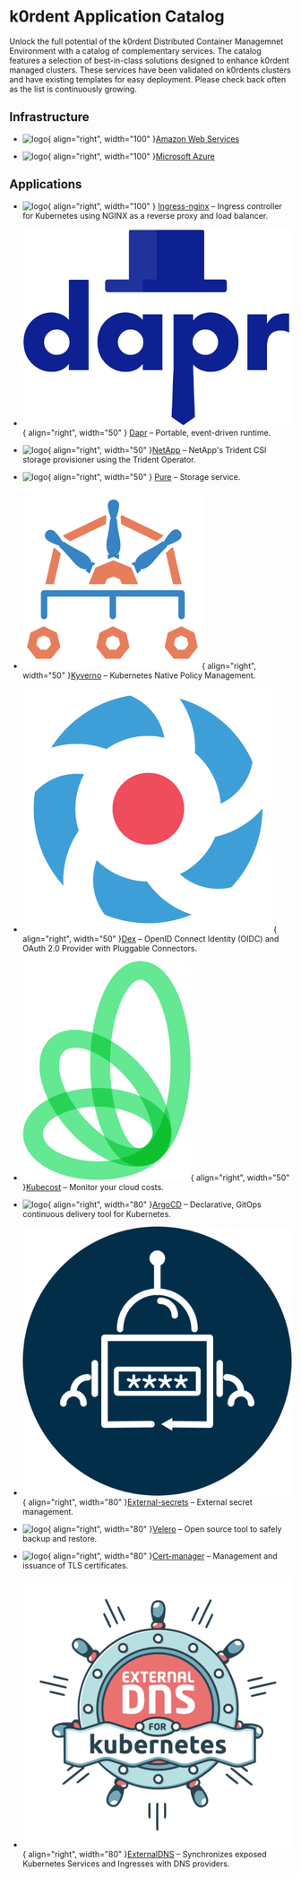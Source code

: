 # k0rdent Application Catalog
Unlock the full potential of the k0rdent Distributed Container Managemnet Environment with a catalog of complementary services. The catalog features a selection of best-in-class solutions designed to enhance k0rdent managed clusters. These services have been validated on k0rdents clusters and have existing templates for easy deployment. Please check back often as the list is continuously growing.

## Infrastructure
<div class="grid cards" markdown>

- ![logo](https://upload.wikimedia.org/wikipedia/commons/9/93/Amazon_Web_Services_Logo.svg){ align="right", width="100" }[Amazon Web Services](./infra/aws/aws.md)

- ![logo](https://upload.wikimedia.org/wikipedia/commons/thumb/f/fa/Microsoft_Azure.svg/1200px-Microsoft_Azure.svg.png){ align="right", width="100" }[Microsoft Azure](./infra/azure/azure.md)

</div>

## Applications
<div class="grid cards" markdown>

- ![logo](https://upload.wikimedia.org/wikipedia/commons/thumb/c/c5/Nginx_logo.svg/500px-Nginx_logo.svg.png){ align="right", width="100" } [Ingress-nginx](./charts/ingress-nginx/ingress-nginx.md) – Ingress controller for Kubernetes using NGINX as a reverse proxy and load balancer.

- ![logo](charts/dapr/dapr-logo.svg){ align="right", width="50" } [Dapr](./charts/dapr/dapr.md) – Portable, event-driven runtime.

- ![logo](https://raw.githubusercontent.com/NetApp/trident/master/logo/trident.png){ align="right", width="50" }[NetApp](./charts/netapp/netapp.md) – NetApp's Trident CSI storage provisioner using the Trident Operator.

- ![logo](https://raw.githubusercontent.com/purestorage/helm-charts/master/pure-csi/pure-storage.png){ align="right", width="50" } [Pure](./charts/pure/pure.md) – Storage service.

- ![logo](https://github.com/kyverno/kyverno/raw/main/img/logo.png){ align="right", width="50" }[Kyverno](./charts/kyverno/kyverno.md) – Kubernetes Native Policy Management.

- ![logo](https://raw.githubusercontent.com/dexidp/website/9ac240c84d3e34766814cd9ece76710cf075ba23/static/favicons/favicon.png){ align="right", width="50" }[Dex](./charts/dex/dex.md) – OpenID Connect Identity (OIDC) and OAuth 2.0 Provider with Pluggable Connectors.

- ![logo](https://raw.githubusercontent.com/kubecost/.github/9602bea0c06773da66ba43cb9ce5e1eb2b797c32/kubecost_logo.png){ align="right", width="50" }[Kubecost](./charts/kubecost/kubecost.md) – Monitor your cloud costs.

- ![logo](https://argo-cd.readthedocs.io/en/stable/assets/logo.png){ align="right", width="80" }[ArgoCD](./charts/argo/argo.md) – Declarative, GitOps continuous delivery tool for Kubernetes.

- ![logo](https://raw.githubusercontent.com/external-secrets/external-secrets/main/assets/eso-logo-large.png){ align="right", width="80" }[External-secrets](./charts/external-secrets/external-secrets.md) – External secret management.

- ![logo](https://cdn-images-1.medium.com/max/1600/1*-9mb3AKnKdcL_QD3CMnthQ.png){ align="right", width="80" }[Velero](./charts/velero/velero.md) – Open source tool to safely backup and restore.

- ![logo](https://github.com/cert-manager/cert-manager/blob/master/logo/logo-small.png?raw=true){ align="right", width="80" }[Cert-manager](./charts/cert-manager/cert-manager.md) – Management and issuance of TLS certificates.

- ![logo](https://github.com/kubernetes-sigs/external-dns/raw/master/docs/img/external-dns.png){ align="right", width="80" }[ExternalDNS](./charts/external-dns/external-dns.md) – Synchronizes exposed Kubernetes Services and Ingresses with DNS providers.

</div>
